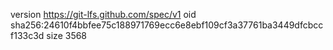 version https://git-lfs.github.com/spec/v1
oid sha256:24610f4bbfee75c188971769ecc6e8ebf109cf3a37761ba3449dfcbccf133c3d
size 3568
